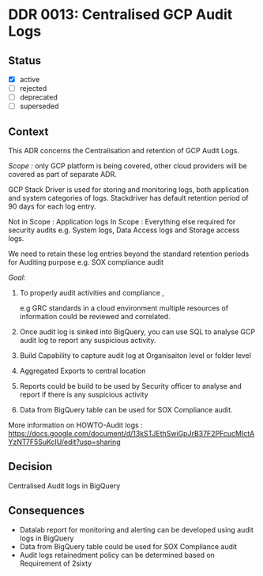 <!-- File format ddr/ddr-0000-project-keyword-YYYY-MM-DD.md -->

# DDR 0013: Centralised GCP Audit Logs

## Status

- [x] active
- [ ] rejected
- [ ] deprecated
- [ ] superseded

## Context

This ADR concerns the Centralisation and retention of GCP Audit Logs. 

*Scope :*
only GCP platform is being covered, other cloud providers will be covered as part of separate ADR.

GCP Stack Driver is used for storing and monitoring logs,
both application and system categories of logs.
Stackdriver has default retention period of 90 days for each log entry.

Not in Scope : Application logs 
In Scope : Everything else required for security audits e.g. System logs, Data Access logs and Storage access logs.

We need to retain these log entries beyond the standard retention periods 
for Auditing purpose e.g. SOX compliance audit 

  
*Goal:*  
1) To properly audit activities and compliance , 

   e.g GRC standards in a cloud environment 
       multiple resources of information could be reviewed and correlated. 

2) Once audit log is sinked into  BigQuery, you can use SQL to analyse GCP audit log to report any suspicious activity.
 
3) Build Capability to capture  audit log at Organisaiton level or folder level

4) Aggregated Exports to central location

5) Reports could be build to be used by Security officer to analyse and report if there is any suspicious activity

6) Data from BigQuery table can be used for SOX Compliance audit. 




More information on HOWTO-Audit logs : https://docs.google.com/document/d/13kSTJEthSwiGpJrB37F2PFcucMIctAYzNT7F5SuKcIU/edit?usp=sharing

## Decision
   Centralised Audit logs in BigQuery

## Consequences
   - Datalab report for monitoring and alerting can be developed using audit logs in BigQuery
   - Data from BigQuery table could be used for SOX Compliance audit
   - Audit logs retainedment policy can be determined based on Requirement of 2sixty
